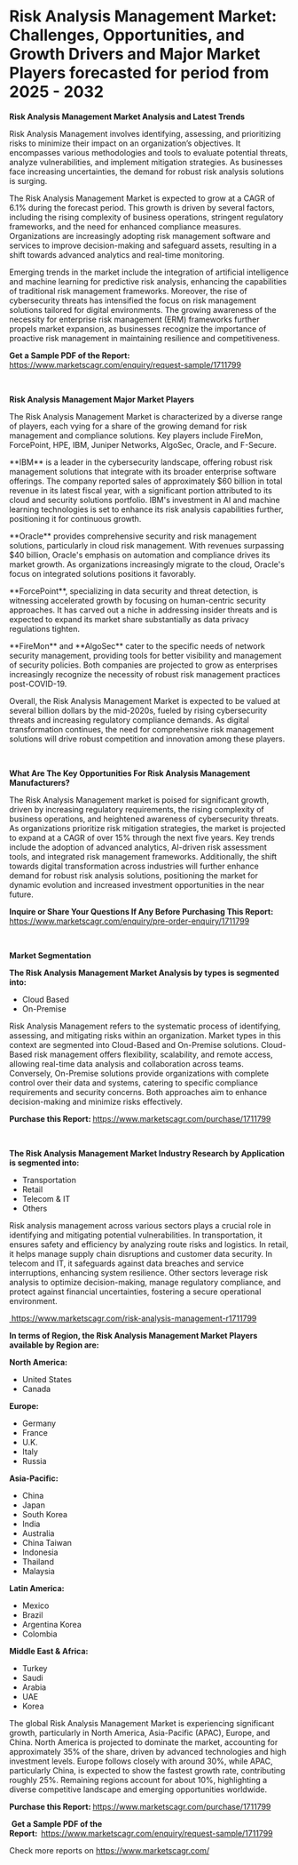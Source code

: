 <p><h1>Risk Analysis Management Market: Challenges, Opportunities, and Growth Drivers and Major Market Players forecasted for period from 2025 - 2032</h1></p><p><strong>Risk Analysis Management Market Analysis and Latest Trends</strong></p>
<p><p>Risk Analysis Management involves identifying, assessing, and prioritizing risks to minimize their impact on an organization’s objectives. It encompasses various methodologies and tools to evaluate potential threats, analyze vulnerabilities, and implement mitigation strategies. As businesses face increasing uncertainties, the demand for robust risk analysis solutions is surging.</p><p>The Risk Analysis Management Market is expected to grow at a CAGR of 6.1% during the forecast period. This growth is driven by several factors, including the rising complexity of business operations, stringent regulatory frameworks, and the need for enhanced compliance measures. Organizations are increasingly adopting risk management software and services to improve decision-making and safeguard assets, resulting in a shift towards advanced analytics and real-time monitoring.</p><p>Emerging trends in the market include the integration of artificial intelligence and machine learning for predictive risk analysis, enhancing the capabilities of traditional risk management frameworks. Moreover, the rise of cybersecurity threats has intensified the focus on risk management solutions tailored for digital environments. The growing awareness of the necessity for enterprise risk management (ERM) frameworks further propels market expansion, as businesses recognize the importance of proactive risk management in maintaining resilience and competitiveness.</p></p>
<p><strong>Get a Sample PDF of the Report:&nbsp;</strong> <a href="https://www.marketscagr.com/enquiry/request-sample/1711799?utm_campaign=3220&utm_medium=2&utm_source=Github&utm_content=ia&utm_term=09032025&utm_id=risk-analysis-management">https://www.marketscagr.com/enquiry/request-sample/1711799</a></p>
<p>&nbsp;</p>
<p><strong>Risk Analysis Management Major Market Players</strong></p>
<p><p>The Risk Analysis Management Market is characterized by a diverse range of players, each vying for a share of the growing demand for risk management and compliance solutions. Key players include FireMon, ForcePoint, HPE, IBM, Juniper Networks, AlgoSec, Oracle, and F-Secure.</p><p>**IBM** is a leader in the cybersecurity landscape, offering robust risk management solutions that integrate with its broader enterprise software offerings. The company reported sales of approximately $60 billion in total revenue in its latest fiscal year, with a significant portion attributed to its cloud and security solutions portfolio. IBM's investment in AI and machine learning technologies is set to enhance its risk analysis capabilities further, positioning it for continuous growth.</p><p>**Oracle** provides comprehensive security and risk management solutions, particularly in cloud risk management. With revenues surpassing $40 billion, Oracle's emphasis on automation and compliance drives its market growth. As organizations increasingly migrate to the cloud, Oracle's focus on integrated solutions positions it favorably.</p><p>**ForcePoint**, specializing in data security and threat detection, is witnessing accelerated growth by focusing on human-centric security approaches. It has carved out a niche in addressing insider threats and is expected to expand its market share substantially as data privacy regulations tighten.</p><p>**FireMon** and **AlgoSec** cater to the specific needs of network security management, providing tools for better visibility and management of security policies. Both companies are projected to grow as enterprises increasingly recognize the necessity of robust risk management practices post-COVID-19.</p><p>Overall, the Risk Analysis Management Market is expected to be valued at several billion dollars by the mid-2020s, fueled by rising cybersecurity threats and increasing regulatory compliance demands. As digital transformation continues, the need for comprehensive risk management solutions will drive robust competition and innovation among these players.</p></p>
<p>&nbsp;</p>
<p><strong>What Are The Key Opportunities For Risk Analysis Management Manufacturers?</strong></p>
<p><p>The Risk Analysis Management market is poised for significant growth, driven by increasing regulatory requirements, the rising complexity of business operations, and heightened awareness of cybersecurity threats. As organizations prioritize risk mitigation strategies, the market is projected to expand at a CAGR of over 15% through the next five years. Key trends include the adoption of advanced analytics, AI-driven risk assessment tools, and integrated risk management frameworks. Additionally, the shift towards digital transformation across industries will further enhance demand for robust risk analysis solutions, positioning the market for dynamic evolution and increased investment opportunities in the near future.</p></p>
<p><strong>Inquire or Share Your Questions If Any Before Purchasing This Report:</strong> <a href="https://www.marketscagr.com/enquiry/pre-order-enquiry/1711799?utm_campaign=3220&utm_medium=2&utm_source=Github&utm_content=ia&utm_term=09032025&utm_id=risk-analysis-management">https://www.marketscagr.com/enquiry/pre-order-enquiry/1711799</a></p>
<p>&nbsp;</p>
<p><strong>Market Segmentation</strong></p>
<p><strong>The Risk Analysis Management Market Analysis by types is segmented into:</strong></p>
<p><ul><li>Cloud Based</li><li>On-Premise</li></ul></p>
<p><p>Risk Analysis Management refers to the systematic process of identifying, assessing, and mitigating risks within an organization. Market types in this context are segmented into Cloud-Based and On-Premise solutions. Cloud-Based risk management offers flexibility, scalability, and remote access, allowing real-time data analysis and collaboration across teams. Conversely, On-Premise solutions provide organizations with complete control over their data and systems, catering to specific compliance requirements and security concerns. Both approaches aim to enhance decision-making and minimize risks effectively.</p></p>
<p><strong>Purchase this Report:&nbsp;</strong><a href="https://www.marketscagr.com/purchase/1711799?utm_campaign=3220&utm_medium=2&utm_source=Github&utm_content=ia&utm_term=09032025&utm_id=risk-analysis-management">https://www.marketscagr.com/purchase/1711799</a></p>
<p>&nbsp;</p>
<p><strong>The Risk Analysis Management Market Industry Research by Application is segmented into:</strong></p>
<p><ul><li>Transportation</li><li>Retail</li><li>Telecom & IT</li><li>Others</li></ul></p>
<p><p>Risk analysis management across various sectors plays a crucial role in identifying and mitigating potential vulnerabilities. In transportation, it ensures safety and efficiency by analyzing route risks and logistics. In retail, it helps manage supply chain disruptions and customer data security. In telecom and IT, it safeguards against data breaches and service interruptions, enhancing system resilience. Other sectors leverage risk analysis to optimize decision-making, manage regulatory compliance, and protect against financial uncertainties, fostering a secure operational environment.</p></p>
<p><a href="https://www.marketscagr.com/risk-analysis-management-r1711799?utm_campaign=3220&utm_medium=2&utm_source=Github&utm_content=ia&utm_term=09032025&utm_id=risk-analysis-management">&nbsp;https://www.marketscagr.com/risk-analysis-management-r1711799</a></p>
<p><strong>In terms of Region, the Risk Analysis Management Market Players available by Region are:</strong></p>
<p>
    <p> <strong> North America: </strong>
        <ul>
            <li>United States</li>
            <li>Canada</li>
        </ul>
        </p> 
    <p> <strong> Europe: </strong>
        <ul>
            <li>Germany</li>
            <li>France</li>
            <li>U.K.</li>
            <li>Italy</li>
            <li>Russia</li>
        </ul>
        </p> 
    <p> <strong> Asia-Pacific: </strong>
        <ul>
            <li>China</li>
            <li>Japan</li>
            <li>South Korea</li>
            <li>India</li>
            <li>Australia</li>
            <li>China Taiwan</li>
            <li>Indonesia</li>
            <li>Thailand</li>
            <li>Malaysia</li>
        </ul>
        </p> 
    <p> <strong> Latin America: </strong>
        <ul>
            <li>Mexico</li>
            <li>Brazil</li>
            <li>Argentina Korea</li>
            <li>Colombia</li>
        </ul>
        </p> 
    <p> <strong> Middle East & Africa: </strong>
        <ul>
            <li>Turkey</li>
            <li>Saudi</li>
            <li>Arabia</li>
            <li>UAE</li>
            <li>Korea</li>
        </ul>
    </p>
    </p>
<p><p>The global Risk Analysis Management Market is experiencing significant growth, particularly in North America, Asia-Pacific (APAC), Europe, and China. North America is projected to dominate the market, accounting for approximately 35% of the share, driven by advanced technologies and high investment levels. Europe follows closely with around 30%, while APAC, particularly China, is expected to show the fastest growth rate, contributing roughly 25%. Remaining regions account for about 10%, highlighting a diverse competitive landscape and emerging opportunities worldwide.</p></p>
<p><strong>Purchase this Report: </strong><a href="https://www.marketscagr.com/purchase/1711799?utm_campaign=3220&utm_medium=2&utm_source=Github&utm_content=ia&utm_term=09032025&utm_id=risk-analysis-management">https://www.marketscagr.com/purchase/1711799</a></p>
<p>&nbsp;<strong>Get a Sample PDF of the Report:&nbsp;&nbsp;</strong><a href="https://www.marketscagr.com/enquiry/request-sample/1711799?utm_campaign=3220&utm_medium=2&utm_source=Github&utm_content=ia&utm_term=09032025&utm_id=risk-analysis-management">https://www.marketscagr.com/enquiry/request-sample/1711799</a></p>
<p><strong></strong></p>
<p>Check more reports on <a href="https://www.marketscagr.com/?utm_campaign=3220&utm_medium=2&utm_source=Github&utm_content=ia&utm_term=09032025&utm_id=risk-analysis-management">https://www.marketscagr.com/</a></p>